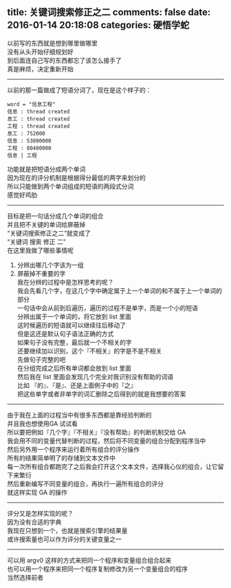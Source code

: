 title: 关键词搜索修正之二
comments: false
date: 2016-01-14 20:18:08
categories: 硬悟学蛇
---
以前写的东西就是想到哪里做哪里  
没有从头开始仔细规划好  
到后面连自己写的东西都忘了该怎么接手了  
真是麻烦，决定重新开始  
***
以前的那一篇做成了短语分词了，现在是这个样子的：  
```
word = "信息工程"
信息 : thread created
息工 : thread created
工程 : thread created
息工 : 752000
信息 : 53800000
工程 : 80400000
信息 | 工程
```  
功能就是把短语分成两个单词  
因为现在的评分机制是根据得分最低的两字来划分的  
所以只能做到两个单词组成的短语的两段式分词  
感觉好鸡肋  
***
目标是把一句话分成几个单词的组合  
并且把不关键的单词给屏蔽掉  
“关键词搜索修正之二”就变成了  
“关键词 搜索 修正 二”  
在这里我做了哪些事情呢  
1. 分辨出哪几个字该为一组  
2. 屏蔽掉不重要的字  
我在分辨的过程中是怎样思考的呢？  
我会先看几个字，在这几个字中确定属于上一个单词的和不属于上一个单词的部分  
一句话中会从前到后遍历，遍历的过程不是单字，而是一个小的短语  
分辨出属于一个单词的，将它放到 list 里面  
这时候遍历的短语就可以继续往后移动了  
但是这还是默认句子语法正确的方式  
如果句子没有完整，最后就一个不相关的字  
还要继续加以识别，这个『不相关』的字是不是不相关  
先做句子完整的吧  
在分组完成之后所有单词都会放到 list 里面  
然后我在 list 里面会发现几个完全对我识别没有帮助的词语  
比如 『的』、『是』、还是上面例子中的『之』  
把这些单字或者非单字的词汇删除之后得到的就是我想要的答案  
***
由于我在上面的过程当中有很多东西都是靠经验判断的  
并且我也想使用GA 试试看  
所以要把例如『几个字』『不相关』『没有帮助』的判断机制交给 GA  
我会用不同的变量代替判断的过程，然后将不同变量的组合分配到程序当中  
然后另外用一个程序来运行着所有组合的评分操作  
所有的结果简单明了的存储到文本文件中  
每一次所有组合都跑完了之后我会打开这个文本文件，选择我心仪的组合，让它留下来繁衍  
然后重新编写不同变量的组合，再执行一遍所有组合的评分  
就这样实现 GA 的操作  
***
评分又是怎样实现的呢？  
因为没有合适的字典  
我现在只想到一个，也就是搜索引擎的结果量  
或许搜索量也可以作为评分的关键变量之一  
***
可以用 argv0 这样的方式来把同一个程序和变量组合组合起来  
也可以用一个程序来把同一个程序复制修改为另一个变量组合的程序  
当然选择前者  

